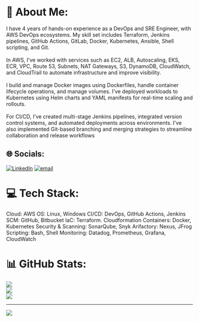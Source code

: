 # 💫 About Me:
I have 4 years of hands-on experience as a DevOps and SRE Engineer, with AWS DevOps ecosystems. My skill set includes Terraform, Jenkins pipelines, GitHub Actions, GitLab, Docker, Kubernetes, Ansible, Shell scripting, and Git.<br><br>In AWS, I’ve worked with services such as EC2, ALB, Autoscaling, EKS, ECR, VPC, Route 53, Subnets, NAT Gateways, S3, DynamoDB, CloudWatch, and CloudTrail to automate infrastructure and improve visibility.<br><br>I build and manage Docker images using Dockerfiles, handle container lifecycle operations, and manage volumes. I’ve deployed workloads to Kubernetes using Helm charts and YAML manifests for real-time scaling and rollouts.<br><br>For CI/CD, I’ve created multi-stage Jenkins pipelines, integrated version control systems, and automated deployments across environments. I’ve also implemented Git-based branching and merging strategies to streamline collaboration and release workflows


## 🌐 Socials:
[![LinkedIn](https://img.shields.io/badge/LinkedIn-%230077B5.svg?logo=linkedin&logoColor=white)](https://linkedin.com/in/www.linkedin.com/in/jayakrishna-pongaluru) [![email](https://img.shields.io/badge/Email-D14836?logo=gmail&logoColor=white)](mailto:jjayakrishna70@gmail.com) 

# 💻 Tech Stack:
Cloud: AWS
OS: Linux, Windows
CI/CD: DevOps, GitHub Actions, Jenkins
SCM: GitHub, Bitbucket
IaC: Terraform. Cloudformation
Containers: Docker, Kubernetes
Security & Scanning: SonarQube, Snyk
Arifactory: Nexus, JFrog
Scripting: Bash, Shell
Monitoring: Datadog, Prometheus, Grafana, CloudWatch
# 📊 GitHub Stats:
![](https://github-readme-stats.vercel.app/api?username=Jayakrishna7478&theme=dark&hide_border=false&include_all_commits=true&count_private=false)<br/>
![](https://nirzak-streak-stats.vercel.app/?user=Jayakrishna7478&theme=dark&hide_border=false)<br/>
![](https://github-readme-stats.vercel.app/api/top-langs/?username=Jayakrishna7478&theme=dark&hide_border=false&include_all_commits=true&count_private=false&layout=compact)

---
[![](https://visitcount.itsvg.in/api?id=Jayakrishna7478&icon=0&color=0)](https://visitcount.itsvg.in)

<!-- Proudly created with GPRM ( https://gprm.itsvg.in ) -->